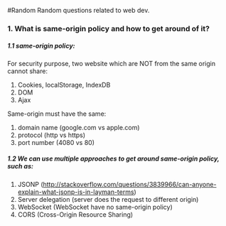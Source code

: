 #Random
Random questions related to web dev.

### 1. What is same-origin policy and how to get around of it?
##### 1.1 same-origin policy:
For security purpose, two website which are NOT from the same origin cannot share:

1. Cookies, localStorage, IndexDB
2. DOM
2. Ajax

Same-origin must have the same:

1. domain name (google.com vs apple.com)
2. protocol (http vs https)
3. port number (4080 vs 80)

##### 1.2 We can use multiple approaches to get around same-origin policy, such as:
1. JSONP (http://stackoverflow.com/questions/3839966/can-anyone-explain-what-jsonp-is-in-layman-terms)
2. Server delegation (server does the request to different origin)
3. WebSocket (WebSocket have no same-origin policy)
4. CORS (Cross-Origin Resource Sharing)
